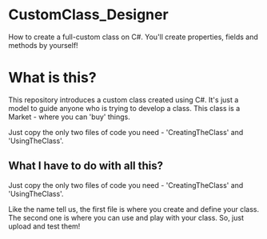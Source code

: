 # CustomClass_Designer
 How to create a full-custom class on C#. You'll create properties, fields and methods by yourself!
 
 # What is this?
 This repository introduces a custom class created using C#. It's just a model to guide anyone who is trying to develop a class.
 This class is a Market - where you can 'buy' things.
 
 Just copy the only two files of code you need - 'CreatingTheClass' and 'UsingTheClass'.
 
 ## What I have to do with all this?
 Just copy the only two files of code you need - 'CreatingTheClass' and 'UsingTheClass'.
 
 Like the name tell us, the first file is where you create and define your class.
 The second one is where you can use and play with your class.
 So, just upload and test them!
 
